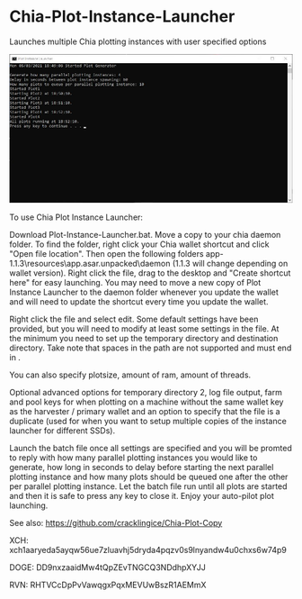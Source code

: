 # Chia-Plot-Instance-Launcher
Launches multiple Chia plotting instances with user specified options

![Screenshot](screenshot.jpg)



To use Chia Plot Instance Launcher:

Download Plot-Instance-Launcher.bat.  Move a copy to your chia daemon folder.  To find the folder, right click your Chia wallet shortcut and click "Open file location".  Then open the following folders app-1.1.3\resources\app.asar.unpacked\daemon (1.1.3 will change depending on wallet version).  Right click the file, drag to the desktop and "Create shortcut here" for easy launching.  You may need to move a new copy of Plot Instance Launcher to the daemon folder whenever you update the wallet and will need to update the shortcut every time you update the wallet.

Right click the file and select edit.  Some default settings have been provided, but you will need to modify at least some settings in the file.  At the minimum you need to set up the temporary directory and destination directory.  Take note that spaces in the path are not supported and must end in \.

You can also specify plotsize, amount of ram, amount of threads.

Optional advanced options for temporary directory 2, log file output, farm and pool keys for when plotting on a machine without the same wallet key as the harvester / primary wallet and an option to specify that the file is a duplicate (used for when you want to setup multiple copies of the instance launcher for different SSDs).

Launch the batch file once all settings are specified and you will be promted to reply with how many parallel plotting instances you would like to generate, how long in seconds to delay before starting the next parallel plotting instance and how many plots should be queued one after the other per parallel plotting instance.  Let the batch file run until all plots are started and then it is safe to press any key to close it.  Enjoy your auto-pilot plot launching.

See also: https://github.com/cracklingice/Chia-Plot-Copy

XCH: xch1aaryeda5ayqw56ue7zluavhj5dryda4pqzv0s9lnyandw4u0chxs6w74p9

DOGE: DD9nxzaaidMw4tQpZEvTNGCQ3NDdhpXYJJ

RVN: RHTVCcDpPvVawqgxPqxMEVUwBszR1AEMmX
